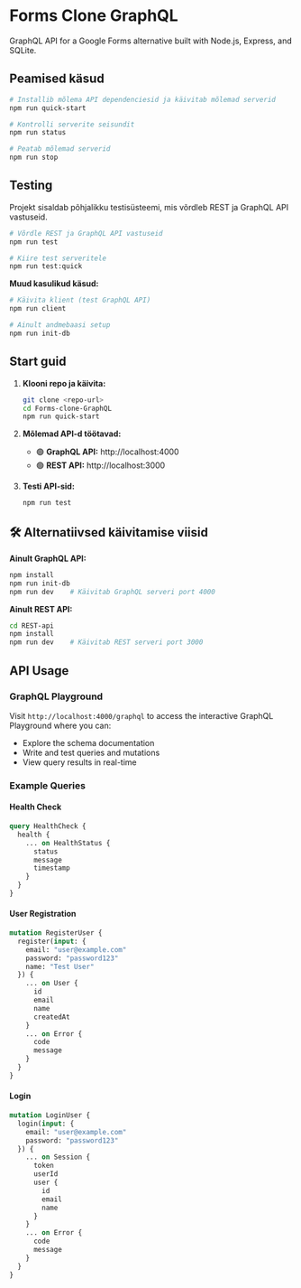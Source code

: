 # Forms Clone GraphQL

GraphQL API for a Google Forms alternative built with Node.js, Express, and SQLite.

## Peamised käsud

```bash
# Installib mõlema API dependenciesid ja käivitab mõlemad serverid
npm run quick-start

# Kontrolli serverite seisundit
npm run status

# Peatab mõlemad serverid
npm run stop

```
## Testing

Projekt sisaldab põhjalikku testisüsteemi, mis võrdleb REST ja GraphQL API vastuseid.

```bash
# Võrdle REST ja GraphQL API vastuseid
npm run test

# Kiire test serveritele
npm run test:quick
```

**Muud kasulikud käsud:**
```bash
# Käivita klient (test GraphQL API)
npm run client

# Ainult andmebaasi setup
npm run init-db

```

## Start guid 

1. **Klooni repo ja käivita:**
   ```bash
   git clone <repo-url>
   cd Forms-clone-GraphQL
   npm run quick-start
   ```

2. **Mõlemad API-d töötavad:**
   - 🟢 **GraphQL API:** http://localhost:4000
   - 🟢 **REST API:** http://localhost:3000

3. **Testi API-sid:**
   ```bash
   npm run test
   ```

## 🛠️ Alternatiivsed käivitamise viisid

**Ainult GraphQL API:**
```bash
npm install
npm run init-db
npm run dev    # Käivitab GraphQL serveri port 4000
```

**Ainult REST API:**
```bash
cd REST-api
npm install
npm run dev    # Käivitab REST serveri port 3000
```

## API Usage

### GraphQL Playground

Visit `http://localhost:4000/graphql` to access the interactive GraphQL Playground where you can:
- Explore the schema documentation
- Write and test queries and mutations
- View query results in real-time

### Example Queries

#### Health Check
```graphql
query HealthCheck {
  health {
    ... on HealthStatus {
      status
      message
      timestamp
    }
  }
}
```

#### User Registration
```graphql
mutation RegisterUser {
  register(input: {
    email: "user@example.com"
    password: "password123"
    name: "Test User"
  }) {
    ... on User {
      id
      email
      name
      createdAt
    }
    ... on Error {
      code
      message
    }
  }
}
```

#### Login
```graphql
mutation LoginUser {
  login(input: {
    email: "user@example.com"
    password: "password123"
  }) {
    ... on Session {
      token
      userId
      user {
        id
        email
        name
      }
    }
    ... on Error {
      code
      message
    }
  }
}
```

